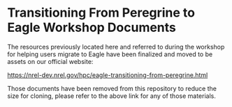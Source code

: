 # Transitioning From Peregrine to Eagle Workshop Documents

The resources previously located here and referred to during the workshop for helping users migrate to Eagle have been finalized and moved to be assets on our official website:

https://nrel-dev.nrel.gov/hpc/eagle-transitioning-from-peregrine.html

Those documents have been removed from this repository to reduce the size for cloning, please refer to the above link for any of those materials.